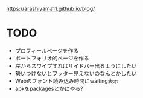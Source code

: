 https://arashiyama11.github.io/blog/

# TODO

- プロフィールページを作る
- ポートフォリオ的ページを作る
- 左からスワイプすればサイドバー出るようにしたい
- 勢いつけないとフッター見えないのなんとかしたい
- Webのフォント読み込み時間にwaiting表示
- apkをpackagesとかにやる?


